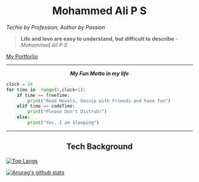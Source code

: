 <div align="center">

# Mohammed Ali P S

</div>

<span font-family:Times New Roman></span>



_Techie by Profession, Author by Passion_
</span>
> **Life and love are easy to understand, but difficult to describe**
> _- Mohammed Ali P S_
> 
[My Portforlio](https://www.psmohammedali.tech "My personal Website")


--- 

<div align="center">

**_My Fun Motto in my life_**

</div>


``` python
clock = 24
for time in  range(1,clock+1): 
    if time == freeTime:
        print("Read Novels, Gossip with Friends and have fun")
    elif time == codeTime:
        print("Please Don't Distrub!")
    else:
        print("Yes, I am Sleeping")
```
---
<div align="center">

## Tech Background

</div>

[![Top Langs](https://github-readme-stats.vercel.app/api/top-langs/?username=psmohammedali&layout=compact)](https://github.com/anuraghazra/github-readme-stats)


[![Anurag's github stats](https://github-readme-stats.vercel.app/api?username=psmohammedali)](https://github.com/anuraghazra/github-readme-stats)

